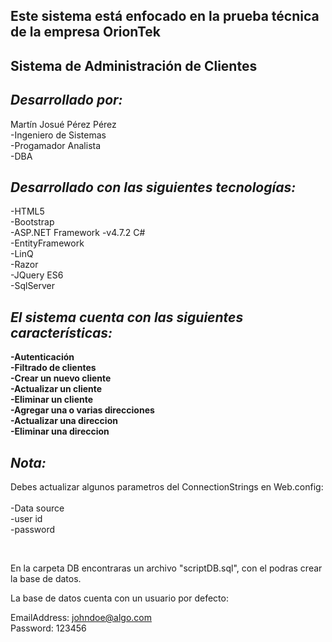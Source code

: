 ## **Este sistema está enfocado en la prueba técnica de la empresa OrionTek** 

## Sistema de Administración de Clientes

## ***Desarrollado por:***

Martín Josué Pérez Pérez <br />
-Ingeniero de Sistemas <br />
-Progamador Analista <br />
-DBA

## ***Desarrollado con las siguientes tecnologías:***

-HTML5 <br />
-Bootstrap <br />
-ASP.NET Framework -v4.7.2 C# <br />
-EntityFramework <br />
-LinQ <br />
-Razor <br />
-JQuery ES6 <br />
-SqlServer 

## ***El sistema cuenta con las siguientes características:*** 

**-Autenticación** <br />
**-Filtrado de clientes** <br />
**-Crear un nuevo cliente** <br />
**-Actualizar un cliente** <br />
**-Eliminar un cliente** <br />
**-Agregar una o varias direcciones** <br />
**-Actualizar una direccion** <br />
**-Eliminar una direccion**

## ***Nota:*** 

Debes actualizar algunos parametros del ConnectionStrings en Web.config: <br /> <br />
-Data source <br />
-user id <br />
-password <br />

<br /> 

En la carpeta DB encontraras un archivo "scriptDB.sql", con el podras crear la base de datos. <br />

La base de datos cuenta con un usuario por defecto: <br />

EmailAddress: johndoe@algo.com <br />
Password: 123456

